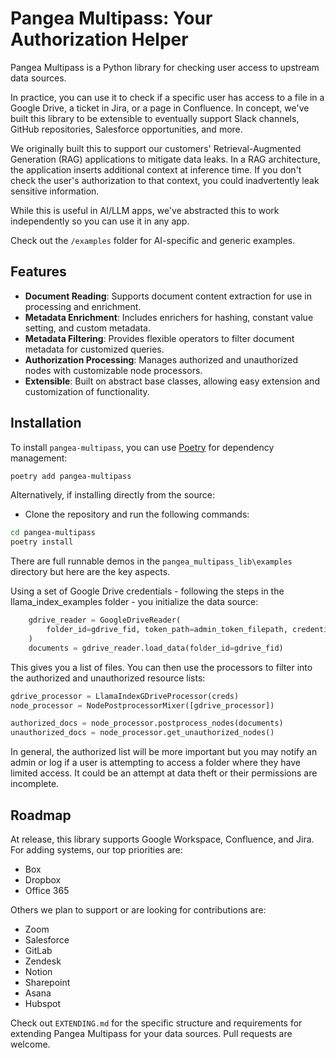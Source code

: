 # Pangea Multipass: Your Authorization Helper

Pangea Multipass is a Python library for checking user access to upstream data sources.

In practice, you can use it to check if a specific user has access to a file in a Google Drive, a ticket in Jira, or a page in Confluence. In concept, we've built this library to be extensible to eventually support Slack channels, GitHub repositories, Salesforce opportunities, and more. 

We originally built this to support our customers' Retrieval-Augmented Generation (RAG) applications to mitigate data leaks. In a RAG architecture, the application inserts additional context at inference time. If you don't check the user's authorization to that context, you could inadvertently leak sensitive information. 

While this is useful in AI/LLM apps, we've abstracted this to work independently so you can use it in any app.

Check out the `/examples` folder for AI-specific and generic examples.  

## Features

- **Document Reading**: Supports document content extraction for use in processing and enrichment.
- **Metadata Enrichment**: Includes enrichers for hashing, constant value setting, and custom metadata.
- **Metadata Filtering**: Provides flexible operators to filter document metadata for customized queries.
- **Authorization Processing**: Manages authorized and unauthorized nodes with customizable node processors.
- **Extensible**: Built on abstract base classes, allowing easy extension and customization of functionality.

## Installation

To install `pangea-multipass`, you can use [Poetry](https://python-poetry.org/) for dependency management:

```bash
poetry add pangea-multipass
```

Alternatively, if installing directly from the source:
- Clone the repository and run the following commands:

```bash
cd pangea-multipass
poetry install
```

There are full runnable demos in the `pangea_multipass_lib\examples` directory but here are the key aspects.

Using a set of Google Drive credentials - following the steps in the llama_index_examples folder - you initialize the data source:

```python
    gdrive_reader = GoogleDriveReader(
        folder_id=gdrive_fid, token_path=admin_token_filepath, credentials_path=credentials_filepath
    )
    documents = gdrive_reader.load_data(folder_id=gdrive_fid)
```

This gives you a list of files. You can then use the processors to filter into the authorized and unauthorized resource lists:

```python
gdrive_processor = LlamaIndexGDriveProcessor(creds)
node_processor = NodePostprocessorMixer([gdrive_processor])

authorized_docs = node_processor.postprocess_nodes(documents)
unauthorized_docs = node_processor.get_unauthorized_nodes()
```

In general, the authorized list will be more important but you may notify an admin or log if a user is attempting to access a folder where they have limited access. It could be an attempt at data theft or their permissions are incomplete.

## Roadmap

At release, this library supports Google Workspace, Confluence, and Jira. For adding systems, our top priorities are:

- Box
- Dropbox
- Office 365

Others we plan to support or are looking for contributions are:

- Zoom
- Salesforce
- GitLab
- Zendesk
- Notion
- Sharepoint
- Asana
- Hubspot

Check out `EXTENDING.md` for the specific structure and requirements for extending Pangea Multipass for your data sources. Pull requests are welcome.
